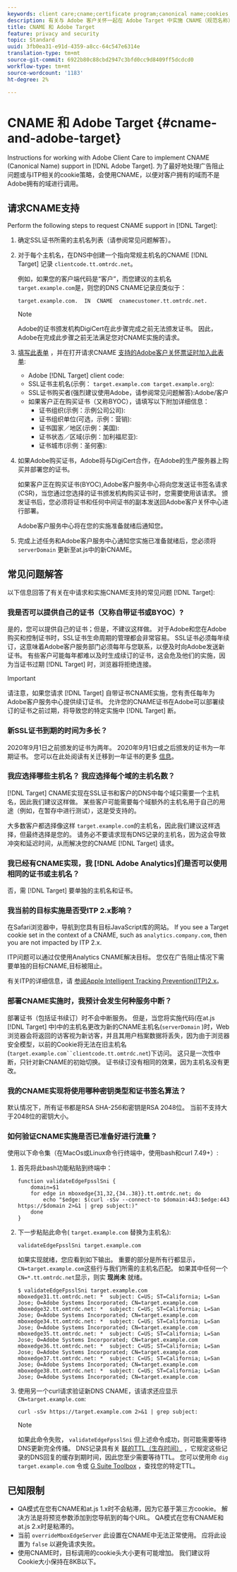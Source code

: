 ```yaml
---
keywords: client care;cname;certificate program;canonical name;cookies;certificate;amc;adobe managed certificate;digicert;domain control validation;dcv
description: 有关与 Adobe 客户关怀一起在 Adobe Target 中实施 CNAME（规范名称）支持的信息。
title: CNAME 和 Adobe Target
feature: privacy and security
topic: Standard
uuid: 3fb0ea31-e91d-4359-a8cc-64c547e6314e
translation-type: tm+mt
source-git-commit: 6922b80c88cbd2947c3bfd0cc9d8409ff5dcdcd0
workflow-type: tm+mt
source-wordcount: '1183'
ht-degree: 2%

---
```



# CNAME 和 Adobe Target {#cname-and-adobe-target}

Instructions for working with Adobe Client Care to implement CNAME (Canonical Name) support in [!DNL Adobe Target]. 为了最好地处理广告阻止问题或与ITP相关的cookie策略，会使用CNAME，以便对客户拥有的域而不是Adobe拥有的域进行调用。

## 请求CNAME支持

Perform the following steps to request CNAME support in [!DNL Target]:

1. 确定SSL证书所需的主机名列表（请参阅常见问题解答）。

1. 对于每个主机名，在DNS中创建一个指向常规主机名的CNAME [!DNL Target] 记录 `clientcode.tt.omtrdc.net`。

   例如，如果您的客户端代码是“客户”，而您建议的主机名 `target.example.com`是，则您的DNS CNAME记录应类似于：

   ```
   target.example.com.  IN  CNAME  cnamecustomer.tt.omtrdc.net.
   ```

   >[!NOTE]
   >
   >Adobe的证书颁发机构DigiCert在此步骤完成之前无法颁发证书。 因此，Adobe在完成此步骤之前无法满足您对CNAME实施的请求。

1. [填写此表单](https://docs.adobe.com/content/help/en/core-services/interface/ec-cookies/assets/FPC_Request_Form.xlsx) ，并在打开请求CNAME [支持的Adobe客户关怀票证时加入此表单](/help/cmp-resources-and-contact-information.md#reference_ACA3391A00EF467B87930A450050077C):

   * Adobe [!DNL Target] client code:
   * SSL证书主机名(示例： `target.example.com target.example.org`):
   * SSL证书购买者(强烈建议使用Adobe，请参阅常见问题解答):Adobe/客户
   * 如果客户正在购买证书（又称BYOC），请填写以下附加详细信息：
      * 证书组织(示例：示例公司公司):
      * 证书组织单位(可选，示例：营销):
      * 证书国家／地区(示例：美国):
      * 证书状态／区域(示例：加利福尼亚):
      * 证书城市(示例：圣何塞):

1. 如果Adobe购买证书，Adobe将与DigiCert合作，在Adobe的生产服务器上购买并部署您的证书。

   如果客户正在购买证书(BYOC),Adobe客户服务中心将向您发送证书签名请求(CSR)，当您通过您选择的证书颁发机构购买证书时，您需要使用该请求。 颁发证书后，您必须将证书和任何中间证书的副本发送回Adobe客户关怀中心进行部署。

   Adobe客户服务中心将在您的实施准备就绪后通知您。

1. 完成上述任务和Adobe客户服务中心通知您实施已准备就绪后，您必须将 `serverDomain` 更新至at.js中的新CNAME。

## 常见问题解答

以下信息回答了有关在中请求和实施CNAME支持的常见问题 [!DNL Target]:

### 我是否可以提供自己的证书（又称自带证书或BYOC）?

是的，您可以提供自己的证书；但是，不建议这样做。 对于Adobe和您在Adobe购买和控制证书时，SSL证书生命周期的管理都会非常容易。 SSL证书必须每年续订，这意味着Adobe客户服务部门必须每年与您联系，以便及时向Adobe发送新证书。 有些客户可能每年都难以及时生成续订的证书，这会危及他们的实施，因为当证书过期 [!DNL Target] 时，浏览器将拒绝连接。

>[!IMPORTANT]
>
>请注意，如果您请求 [!DNL Target] 自带证书CNAME实施，您有责任每年为Adobe客户服务中心提供续订证书。 允许您的CNAME证书在Adobe可以部署续订的证书之前过期，将导致您的特定实施中 [!DNL Target] 断。

### 新SSL证书到期的时间为多长？

2020年9月1日之前颁发的证书为两年。 2020年9月1日或之后颁发的证书为一年期证书。 您可以在此处阅读有关迁移到一年证书的更多 [信息](https://www.digicert.com/position-on-1-year-certificates)。

### 我应选择哪些主机名？ 我应选择每个域的主机名数？

[!DNL Target] CNAME实现在SSL证书和客户的DNS中每个域只需要一个主机名，因此我们建议这样做。 某些客户可能需要每个域额外的主机名用于自己的用途（例如，在暂存中进行测试），这是受支持的。

大多数客户都选择像这样 `target.example.com`的主机名，因此我们建议这样选择，但最终选择是您的。 请务必不要请求现有DNS记录的主机名，因为这会导致冲突和延迟时间，从而解决您的CNAME [!DNL Target] 请求。

### 我已经有CNAME实现，我 [!DNL Adobe Analytics]们是否可以使用相同的证书或主机名？

否，需 [!DNL Target] 要单独的主机名和证书。

### 我当前的目标实施是否受ITP 2.x影响？

在Safari浏览器中，导航到您具有目标JavaScript库的网站。 If you see a Target cookie set in the context of a CNAME, such as `analytics.company.com`, then you are not impacted by ITP 2.x.

ITP问题可以通过仅使用Analytics CNAME解决目标。 您仅在广告阻止情况下需要单独的目标CNAME,目标被阻止。

有关ITP的详细信息，请 [参阅Apple Intelligent Tracking Prevention(ITP)2.x](/help/c-implementing-target/c-considerations-before-you-implement-target/c-privacy/apple-itp-2x.md)。

### 部署CNAME实施时，我预计会发生何种服务中断？

部署证书（包括证书续订）时不会中断服务。 但是，当您将实施代码(在at.js [!DNL Target] 中)中的主机名更改为新的CNAME主机名(`serverDomain` )时，Web浏览器会将返回的访客视为新访客，并且其用户档案数据将丢失，因为由于浏览器安全模型，以前的Cookie将无法在旧主机名(`target.example.com``clientcode.tt.omtrdc.net`)下访问。 这只是一次性中断，只针对新CNAME的初始切换。 证书续订没有相同的效果，因为主机名没有更改。

### 我的CNAME实现将使用哪种密钥类型和证书签名算法？

默认情况下，所有证书都是RSA SHA-256和密钥是RSA 2048位。 当前不支持大于2048位的密钥大小。

### 如何验证CNAME实施是否已准备好进行流量？

使用以下命令集（在MacOs或Linux命令行终端中，使用bash和curl 7.49+）:

1. 首先将此bash功能粘贴到终端中：

   ```
   function validateEdgeFpsslSni {
       domain=$1
       for edge in mboxedge{31,32,{34..38}}.tt.omtrdc.net; do
           echo "$edge: $(curl -sSv --connect-to $domain:443:$edge:443 https://$domain 2>&1 | grep subject:)"
       done
   }
   ```

1. 下一步粘贴此命令( `target.example.com` 替换为主机名):

   ```
   validateEdgeFpsslSni target.example.com
   ```

   如果实现就绪，您应看到如下输出。 重要的部分是所有行都显示， `CN=target.example.com`这些行与我们所需的主机名匹配。 如果其中任何一个 `CN=*.tt.omtrdc.net`显示，则实 **现尚未** 就绪。

   ```
   $ validateEdgeFpsslSni target.example.com
   mboxedge31.tt.omtrdc.net: *  subject: C=US; ST=California; L=San Jose; O=Adobe Systems Incorporated; CN=target.example.com
   mboxedge32.tt.omtrdc.net: *  subject: C=US; ST=California; L=San Jose; O=Adobe Systems Incorporated; CN=target.example.com
   mboxedge34.tt.omtrdc.net: *  subject: C=US; ST=California; L=San Jose; O=Adobe Systems Incorporated; CN=target.example.com
   mboxedge35.tt.omtrdc.net: *  subject: C=US; ST=California; L=San Jose; O=Adobe Systems Incorporated; CN=target.example.com
   mboxedge36.tt.omtrdc.net: *  subject: C=US; ST=California; L=San Jose; O=Adobe Systems Incorporated; CN=target.example.com
   mboxedge37.tt.omtrdc.net: *  subject: C=US; ST=California; L=San Jose; O=Adobe Systems Incorporated; CN=target.example.com
   mboxedge38.tt.omtrdc.net: *  subject: C=US; ST=California; L=San Jose; O=Adobe Systems Incorporated; CN=target.example.com
   ```

1. 使用另一个curl请求验证新DNS CNAME，该请求还应显示 `CN=target.example.com`:

   ```
   curl -sSv https://target.example.com 2>&1 | grep subject:
   ```

   >[!NOTE]
   >
   >如果此命令失败， `validateEdgeFpsslSni` 但上述命令成功，则可能需要等待DNS更新完全传播。 DNS记录具有关 [联的TTL（生存时间）](https://en.wikipedia.org/wiki/Time_to_live#DNS_records) ，它规定这些记录的DNS回复的缓存到期时间，因此您至少需要等待TTL。 您可以使用命 `dig target.example.com` 令或 [G Suite Toolbox](https://toolbox.googleapps.com/apps/dig/#CNAME) ，查找您的特定TTL。

## 已知限制

* QA模式在您有CNAME和at.js 1.x时不会粘滞，因为它基于第三方cookie。 解决方法是将预览参数添加到您导航到的每个URL。 QA模式在您有CNAME和at.js 2.x时是粘滞的。
* 当前 `overrideMboxEdgeServer` 此设置在CNAME中无法正常使用。 应将此设置为 `false` 以避免请求失败。
* 使用CNAME时，目标调用的cookie头大小更有可能增加。 我们建议将Cookie大小保持在8KB以下。
